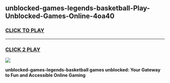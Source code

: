 
## unblocked-games-legends-basketball-Play-Unblocked-Games-Online-4oa40
<h3>
<a href="https://premium76.site?title=unblocked-games-legends-basketball&ref=25A">CLICK TO PLAY</a></h3>
<hr>

<h3>
<a href="https://premium76.site?title=unblocked-games-legends-basketball&ref=25A">CLICK 2 PLAY</a>
  
</h3>

<a href="https://premium76.site?title=unblocked-games-legends-basketball&ref=25A"><img src="https://clearcache.store/games.png"></a>


**unblocked-games-legends-basketball games unblocked: Your Gateway to Fun and Accessible Online Gaming**
